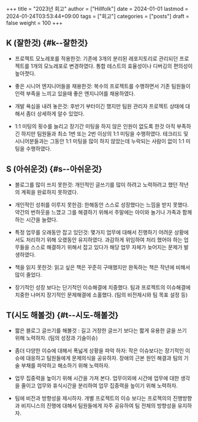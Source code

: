 +++
title = "2023년 회고"
author = ["Hillfolk"]
date = 2024-01-01
lastmod = 2024-01-24T03:53:44+09:00
tags = ["회고"]
categories = ["posts"]
draft = false
weight = 100
+++

## K (잘한것) {#k--잘한것}

-   프로젝트 모노레포를 적용한것:
    기존에 3개의 분리된 레포지토리로 관리되던 프로젝트를 1개의 모노레포로 변경하였다. 통합 테스트의 효율성이나 디버깅의 편의성이 높아졋다.

-   좋은 시니어 엔지니어들을 채용한것:
    복수의 프로젝트를 수행하면서 기존 팀원들이 인력 부족을 느끼고 있을때 좋은 엔지니어를 채용하였다.

-   개발 욕심을 내려 놓은것:
    후반기 부터이긴 했지만 팀원 관리자 프로젝트 상태에 대해서 좀더 상세하게 알수 있었다.

-   1:1 미팅의 횟수를 늘리고 장기간 미팅을 하지 않은 인원이 없도록 한것
    아직 부족하긴 하지만 팀원들과 최소 1번 또는 2번 이상의 1:1 미팅을 수행하였다. 테크리드 및 시니어분들과는 그동안 1:1 미팅을 많이 하지 않았는데 누락되는 사람이 없이 1:1 미팅을 수행하였다.


## S (아쉬운것) {#s--아쉬운것}

-   블로그를 많이 쓰지 못한것:
    개인적인 글쓰기를 많이 하려고 노력하려고 했던 작년의 계획을 완료하지 못하였다.

-   개인적인 성취를 이루지 못한검:
    한해동안 스스로 성장했다는 느낌을 받지 못했다. 약간의 번하웃을 느꼈고 그를 해결하기 위해서 주말에는 아이와 놀기나 가족과 함께 하는 시간을 늘렸다.

-   특정 업무를 오래동안 잡고 있던것:
    몇가지 업무에 대해서 진행하기 어려운 상황에서도 처리하기 위해 오랬동안 유지하였다. 과감하게 위임하여 처리 했어야 하는 업무들을 스스로 해결하기 위해서 잡고 있다가 해당 업무 자체가 늦어지는 문제가 발생하였다.

-   책을 읽지 못한것:
    읽고 싶은 책은 꾸준히 구매했지만 완독하는 책은 작년에 비해서 많이 줄었다.

-   장기적인 성장 보다는 단기적인 이슈해결에 치중했다.
    팀과 프로젝트의 이슈해결에 치중한 나머지 장기적인 문제해결에 소홀했다. (팀의 비전제시와 팀 목표 설정 등)


## T(시도 해볼것) {#t--시도-해볼것}

-   짧은 블로그 글쓰기를 해볼것 :
    길고 거창한 글쓰기 보다는 짧게 유용한 글을 쓰기 위해 노력하자. (팀의 성장과 기술이슈)

-   좀더 다양한 이슈에 대해서 폭넓게 상황을 파악 하자:
    작은 이슈보다는 장기적인 이슈에 대응하고 팀원들에게 문제의식을 공유하자. 장애의 근본 원인 해결과 팀의 기술 부채를 파악하고 해소하기 위해 노력하자.

-   업무 집중력을 높이기 위해 시간을 가져 본다.
    업무이외에 시간에 업무에 대한 생각을 줄이고 업무와 휴식시간을 분리하여 업무 집중력을 높이기 위해 노력하자.

-   팀에 비전과 방향성을 제시하자.
    개별 프로젝트의 이슈 보다는 프로젝의의 진행방향과 비지니스의 진행에 대해서 팀원들에게 자주 공유하여 팀 전체의 방향성을 유지하자.
